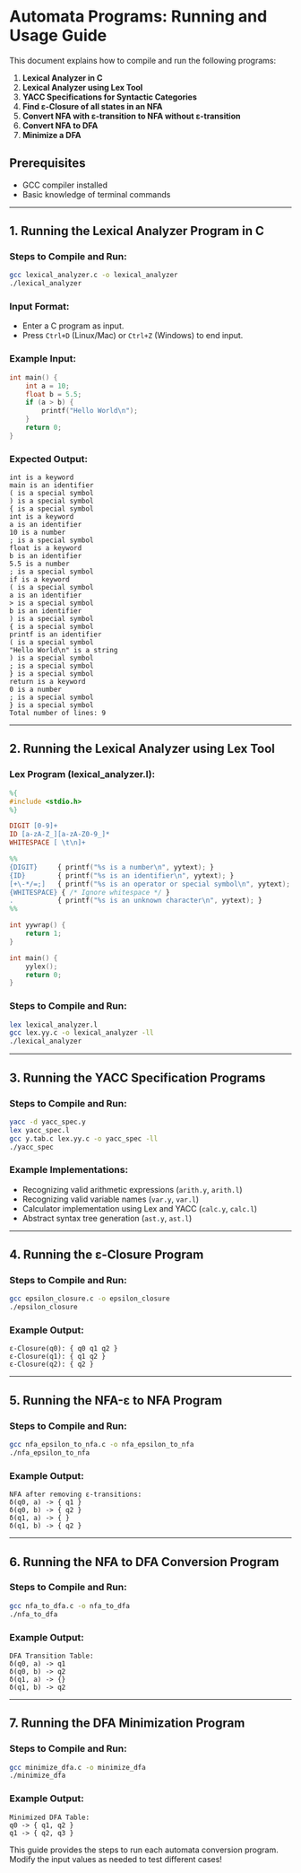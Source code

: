 # Automata Programs: Running and Usage Guide

This document explains how to compile and run the following programs:

1. **Lexical Analyzer in C**
2. **Lexical Analyzer using Lex Tool**
3. **YACC Specifications for Syntactic Categories**
4. **Find ε-Closure of all states in an NFA**
5. **Convert NFA with ε-transition to NFA without ε-transition**
6. **Convert NFA to DFA**
7. **Minimize a DFA**

## Prerequisites
- GCC compiler installed
- Basic knowledge of terminal commands

---

## 1. Running the Lexical Analyzer Program in C

### **Steps to Compile and Run:**
```sh
gcc lexical_analyzer.c -o lexical_analyzer
./lexical_analyzer
```

### **Input Format:**
- Enter a C program as input.
- Press `Ctrl+D` (Linux/Mac) or `Ctrl+Z` (Windows) to end input.

### **Example Input:**
```c
int main() {
    int a = 10;
    float b = 5.5;
    if (a > b) {
        printf("Hello World\n");
    }
    return 0;
}
```

### **Expected Output:**
```
int is a keyword
main is an identifier
( is a special symbol
) is a special symbol
{ is a special symbol
int is a keyword
a is an identifier
10 is a number
; is a special symbol
float is a keyword
b is an identifier
5.5 is a number
; is a special symbol
if is a keyword
( is a special symbol
a is an identifier
> is a special symbol
b is an identifier
) is a special symbol
{ is a special symbol
printf is an identifier
( is a special symbol
"Hello World\n" is a string
) is a special symbol
; is a special symbol
} is a special symbol
return is a keyword
0 is a number
; is a special symbol
} is a special symbol
Total number of lines: 9
```

---

## 2. Running the Lexical Analyzer using Lex Tool

### **Lex Program (lexical_analyzer.l):**
```lex
%{
#include <stdio.h>
%}

DIGIT [0-9]+
ID [a-zA-Z_][a-zA-Z0-9_]*
WHITESPACE [ \t\n]+

%%
{DIGIT}     { printf("%s is a number\n", yytext); }
{ID}        { printf("%s is an identifier\n", yytext); }
[+\-*/=;]   { printf("%s is an operator or special symbol\n", yytext); }
{WHITESPACE} { /* Ignore whitespace */ }
.           { printf("%s is an unknown character\n", yytext); }
%%

int yywrap() {
    return 1;
}

int main() {
    yylex();
    return 0;
}
```

### **Steps to Compile and Run:**
```sh
lex lexical_analyzer.l
gcc lex.yy.c -o lexical_analyzer -ll
./lexical_analyzer
```

---

## 3. Running the YACC Specification Programs

### **Steps to Compile and Run:**
```sh
yacc -d yacc_spec.y
lex yacc_spec.l
gcc y.tab.c lex.yy.c -o yacc_spec -ll
./yacc_spec
```

### **Example Implementations:**
- Recognizing valid arithmetic expressions (`arith.y`, `arith.l`)
- Recognizing valid variable names (`var.y`, `var.l`)
- Calculator implementation using Lex and YACC (`calc.y`, `calc.l`)
- Abstract syntax tree generation (`ast.y`, `ast.l`)

---

## 4. Running the ε-Closure Program

### **Steps to Compile and Run:**
```sh
gcc epsilon_closure.c -o epsilon_closure
./epsilon_closure
```

### **Example Output:**
```
ε-Closure(q0): { q0 q1 q2 }
ε-Closure(q1): { q1 q2 }
ε-Closure(q2): { q2 }
```

---

## 5. Running the NFA-ε to NFA Program

### **Steps to Compile and Run:**
```sh
gcc nfa_epsilon_to_nfa.c -o nfa_epsilon_to_nfa
./nfa_epsilon_to_nfa
```

### **Example Output:**
```
NFA after removing ε-transitions:
δ(q0, a) -> { q1 }
δ(q0, b) -> { q2 }
δ(q1, a) -> { }
δ(q1, b) -> { q2 }
```

---

## 6. Running the NFA to DFA Conversion Program

### **Steps to Compile and Run:**
```sh
gcc nfa_to_dfa.c -o nfa_to_dfa
./nfa_to_dfa
```

### **Example Output:**
```
DFA Transition Table:
δ(q0, a) -> q1
δ(q0, b) -> q2
δ(q1, a) -> {}
δ(q1, b) -> q2
```

---

## 7. Running the DFA Minimization Program

### **Steps to Compile and Run:**
```sh
gcc minimize_dfa.c -o minimize_dfa
./minimize_dfa
```

### **Example Output:**
```
Minimized DFA Table:
q0 -> { q1, q2 }
q1 -> { q2, q3 }
```

This guide provides the steps to run each automata conversion program. Modify the input values as needed to test different cases!


